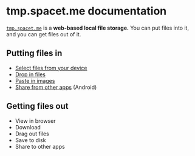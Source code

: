 # tmp.spacet.me documentation

[`tmp.spacet.me`](https://tmp.spacet.me) is a **web-based local file storage.**
You can put files into it, and you can get files out of it.

<r-grid columns=12>
<r-cell span=6>

## Putting files in

- [Select files from your device](builtin.html#select-files-from-your-device)
- [Drop in files](builtin.html#drop-in-files)
- [Paste in images](builtin.html#paste-in-images)
- [Share from other apps](builtin.html#share-from-other-apps) (Android)

</r-cell>
<r-cell span=4>

## Getting files out

- View in browser
- Download
- Drag out files
- Save to disk
- Share to other apps

</r-cell>
</r-grid>
